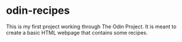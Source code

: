 # odin-recipes

This is my first project working through The Odin Project. It is meant to create a basic HTML webpage that contains some recipes. 
